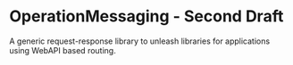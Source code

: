 # OperationMessaging - Second Draft

A generic request-response library to unleash libraries for applications using WebAPI based routing.
